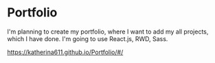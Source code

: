 # Portfolio
I'm planning to create my portfolio, where I want to add my all projects, which I have done. I'm going to use React.js, RWD, Sass.

https://katherina611.github.io/Portfolio/#/
